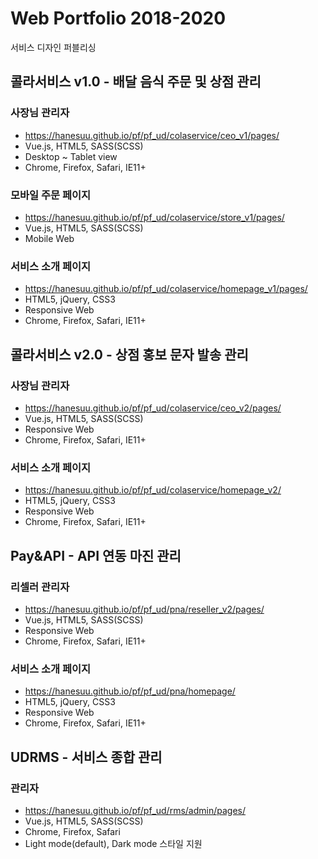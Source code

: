 # Web Portfolio 2018-2020
서비스 디자인 퍼블리싱

## 콜라서비스 v1.0 - 배달 음식 주문 및 상점 관리

### 사장님 관리자
 - https://hanesuu.github.io/pf/pf_ud/colaservice/ceo_v1/pages/
 - Vue.js, HTML5, SASS(SCSS)
 - Desktop ~ Tablet view
 - Chrome, Firefox, Safari, IE11+

### 모바일 주문 페이지
 - https://hanesuu.github.io/pf/pf_ud/colaservice/store_v1/pages/
 - Vue.js, HTML5, SASS(SCSS)
 - Mobile Web

### 서비스 소개 페이지
 - https://hanesuu.github.io/pf/pf_ud/colaservice/homepage_v1/pages/
 - HTML5, jQuery, CSS3
 - Responsive Web
 - Chrome, Firefox, Safari, IE11+


## 콜라서비스 v2.0 - 상점 홍보 문자 발송 관리

### 사장님 관리자
 - https://hanesuu.github.io/pf/pf_ud/colaservice/ceo_v2/pages/
 - Vue.js, HTML5, SASS(SCSS)
 - Responsive Web
 - Chrome, Firefox, Safari, IE11+

### 서비스 소개 페이지
 - https://hanesuu.github.io/pf/pf_ud/colaservice/homepage_v2/
 - HTML5, jQuery, CSS3
 - Responsive Web
 - Chrome, Firefox, Safari, IE11+


## Pay&API - API 연동 마진 관리
### 리셀러 관리자
 - https://hanesuu.github.io/pf/pf_ud/pna/reseller_v2/pages/
 - Vue.js, HTML5, SASS(SCSS)
 - Responsive Web
 - Chrome, Firefox, Safari, IE11+

### 서비스 소개 페이지
 - https://hanesuu.github.io/pf/pf_ud/pna/homepage/
 - HTML5, jQuery, CSS3
 - Responsive Web
 - Chrome, Firefox, Safari, IE11+


## UDRMS - 서비스 종합 관리

### 관리자
 - https://hanesuu.github.io/pf/pf_ud/rms/admin/pages/
 - Vue.js, HTML5, SASS(SCSS)
 - Chrome, Firefox, Safari
 - Light mode(default), Dark mode 스타일 지원